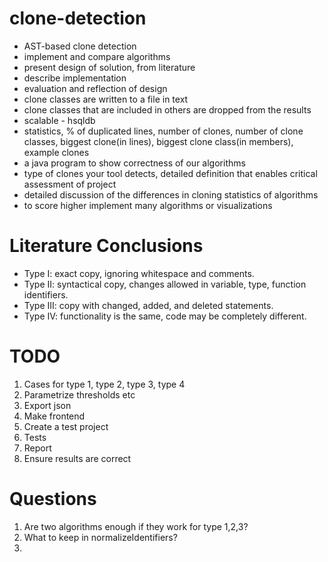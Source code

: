 # clone-detection

- AST-based clone detection
- implement and compare algorithms
- present design of solution, from literature
- describe implementation
- evaluation and reflection of design
- clone classes are written to a file in text
- clone classes that are included in others are dropped from the results
- scalable - hsqldb
- statistics, % of duplicated lines, number of clones, number of clone classes, biggest clone(in lines), biggest clone class(in members), example clones
- a java program to show correctness of our algorithms
- type of clones your tool detects, detailed definition that enables critical assessment of project
- detailed discussion of the differences in cloning statistics of algorithms
- to score higher implement many algorithms or visualizations

# Literature Conclusions

- Type I: exact copy, ignoring whitespace and comments.
- Type II: syntactical copy, changes allowed in variable, type, function identifiers.
- Type III: copy with changed, added, and deleted statements.
- Type IV: functionality is the same, code may be completely different.

# TODO
1) Cases for type 1, type 2, type 3, type 4
2) Parametrize thresholds etc
3) Export json
4) Make frontend
5) Create a test project
6) Tests
7) Report
8) Ensure results are correct

# Questions
1) Are two algorithms enough if they work for type 1,2,3?
2) What to keep in normalizeIdentifiers?
3)